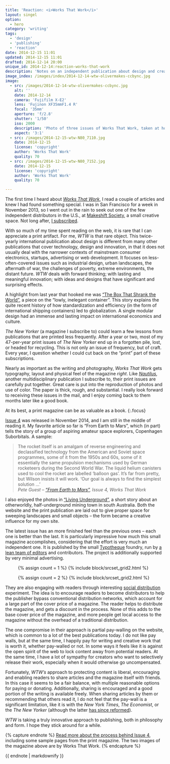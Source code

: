 ```yaml
---
title: 'Reaction: <i>Works That Work</i>'
layout: singel
option:
  - hero
category: 'writing'
tags:
  - 'design'
  - 'publishing'
  - 'reaction'
date: 2014-12-15 11:01
updated: 2014-12-15 11:01
drafted: 2014-12-14 20:00
unique_id: 2014-12-14:reaction-works-that-work
description: 'Notes on an independent publication about design and creativity.'
image_index: /images/index/2014-12-14-wtw-olivermakes-ccbync.jpg
image:
  - src: /images/2014-12-14-wtw-olivermakes-ccbync.jpg
    alt: ''
    date: 2014-12-14
    camera: 'Fujifilm X-E2'
    lens: 'Fujinon XF35mmF1.4 R'
    focal: '35mm'
    aperture: 'f/2.8'
    shutter: '1/50'
    iso: 2000
    description: 'Photo of three issues of Works That Work, taken at home.'
    aspect: '3:1'
  - src: /images/2014-12-15-wtw-N80_7110.jpg
    date: 2014-12-15
    license: 'copyright'
    author: 'Works That Work'
    quality: 70
  - src: /images/2014-12-15-wtw-N80_7152.jpg
    date: 2014-12-15
    license: 'copyright'
    author: 'Works That Work'
    quality: 70

---
```


The first time I heard about <i class="publication"><a href="https://worksthatwork.com">Works That Work</a></i>, I read a couple of articles and knew I had found something special. I was in San Francisco for a week in November 2013, so I went out in the rain to seek out one of the few independent distributors in the U.S., at [Makeshift Society](http://makeshiftsociety.com/sanfrancisco), a small creative space. Not long after, [I subscribed](https://worksthatwork.com/subscribe/).

With so much of my time spent reading on the web, it is rare that I can appreciate a print artifact. For me, <i class="publication">WTW</i> is that rare object. This twice-yearly international publication about design is different from many other publications that cover technology, design and innovation, in that it does not usually deal with the narrower contexts of mainstream consumer electronics, startups, advertising or web development. It focuses on less-often-covered issues such as industrial design, urban landscapes, the aftermath of war, the challenges of poverty, extreme environments, the distant future. <i class="publication">WTW</i> deals with forward thinking; with lasting and meaningful innovation; with ideas and designs that have significant and surprising effects.

A highlight from last year that hooked me was [“The Box That Shrank the World”](https://worksthatwork.com/2/intermodal-container/share/ed0737fd77a709d94d8bbaf1d5617bb3), a piece on the “lowly, inelegant container”. This story explains the quite recent history of how standardization and efficiency (in the form of international shipping containers) led to globalization. A single modular design had an immense and lasting impact on international economics and culture.

<aside class="ancillary">
<p><i class="publication">The New Yorker</i> (a magazine I subscribe to) could learn a few lessons from publications that are printed less frequently. After a year or two, most of my 47-per-year print issues of <i class="publication">The New Yorker</i> end up in a forgotten pile, lost, or headed for recycling. This is not only an issue of frequency, but of craft. Every year, I question whether I could cut back on the “print” part of these subscriptions.</p>
</aside>

Nearly as important as the writing and photography, <i class="publication">Works That Work</i> gets typography, layout and physical feel of the magazine <em>right</em>. Like <i class="publication"><a href="http://nautil.us">Nautilus</a></i>, another multidisciplinary publication I subscribe to, their print issues are carefully put together. Great care is put into the reproduction of photos and use of color. The paper is thick, rough, and substantial. I really look forward to receiving these issues in the mail, and I enjoy coming back to them months later like a good book.

At its best, a print magazine can be as valuable as a book.
{:.focus}

[Issue 4](https://worksthatwork.com/4) was released in November 2014, and I am still in the middle of reading it. My favorite article so far is “From Earth to Mars”, which (in part) tells the story of a group of aspiring amateur space explorers, Copenhagen Suborbitals. A sample:

<blockquote>
  The rocket itself is an amalgam of reverse engineering and declassified technology from the American and Soviet space programmes, some of it from the 1950s and 60s, some of it essentially the same propulsion mechanisms used by German rocketeers during the Second World War. The liquid helium canisters used to cool the rocket are labelled ‘balloon gas’. It’s far from pretty, but Wilson insists it will work. ‘Our goal is always to find the simplest solution …’
  <footer>
    <cite>Pete Guest – <a href="https://worksthatwork.com/4/from-earth-to-mars/share/c12ab909b3d4f77993fdb758a8a4ad5d">“From Earth to Mars”</a>, Issue 4, <i class="publication">Works That Work</i></cite>
  </footer>
</blockquote>

I also enjoyed the photos in [“Living Underground”](https://worksthatwork.com/4/living-underground), a short story about an otherworldly, half-underground mining town in south Australia. Both the website and the print publication are laid out to give proper space for sweeping landscapes and small objects – the form became a creative influence for my own site.

The latest issue has an more finished feel than the previous ones – each one is better than the last. It is particularly impressive how much this small magazine accomplishes, considering that the effort is very much an independent one. It is published by the small [Typotheque](https://www.typotheque.com) foundry, run by [a lean team of editors](https://worksthatwork.com/about/) and contributors. The project is additionally supported by very minimal advertising.

<div class="grid--wide">
  <figure class="grid-figure">
    {% assign count = 1 %}
    {% include block/srcset_grid2.html %}
  </figure>
  <figure class="grid-figure">
    {% assign count = 2 %}
    {% include block/srcset_grid2.html %}
  </figure>
</div>

They are also engaging with readers through interesting [social distribution](https://worksthatwork.com/distribution/) experiment. The idea is to encourage readers to become distributors to help the publisher bypass conventional distribution networks, which account for a large part of the cover price of a magazine. The reader helps to distribute the magazine, and gets a discount in the process. None of this adds to the base cover price of the magazine, and more people get local access to the magazine without the overhead of a traditional distribution.

The one compromise in their approach is partial pay-walling on the website, which is common to a lot of the best publications today. I do not like pay walls, but at the same time, I happily pay for writing and creative work that is worth it, whether pay-walled or not. In some ways it feels like it is against the open spirit of the web to lock content away from potential readers. At the same time, I have a lot of sympathy for creators who want to selectively release their work, especially when it would otherwise go uncompensated.

Fortunately, <i class="publication">WTW’s</i> approach to protecting content is liberal, encouraging and enabling readers to share articles and the magazine itself with friends. In this case it seems to be a fair balance, with multiple reasonable options for paying or donating. Additionally, sharing is encouraged and a good portion of the writing is available freely. When sharing articles by them or recommending that others read it, I do not feel that the pay-wall is a significant limitation, like it is with the <i class="publication">New York Times</i>, <i class="publication">The Economist</i>, or the <i class="publication">The New Yorker</i> (although the latter [has since reformed](http://www.newyorker.com/magazine/2014/07/28/note-readers)).

<i class="publication">WTW</i> is taking a truly innovative approach to publishing, both in philosophy and form. I hope they stick around for a while.

{% capture endnote %}
[Read more about the process behind Issue 4](https://worksthatwork.com/blog/4), including some sample pages from the print magazine. The two images of the magazine above are by Works That Work.
{% endcapture %}

<aside class="endnote">
{{ endnote | markdownify }}
</aside>
